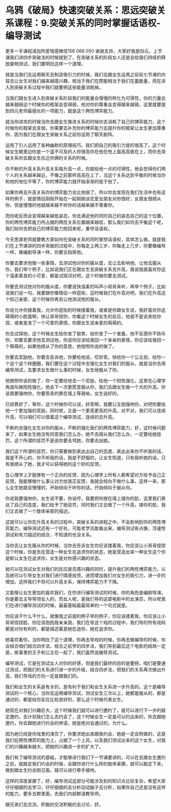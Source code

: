 # 乌鸦《破局》快速突破关系：思远突破关系课程：9.突破关系的同时掌握话语权-编导测试

更多一手课程请加所爱情感微信156 066 050 谢谢支持，大家好我是四元，上节课我们讲四步突破法的时候提到了，在突破关系的阶段女人还是会给我们持续的释放废物测试，我们要明白这样一个道理。

就是当我们去运用聊天去制造吸引力的时候，我们去跟女生运用之前前七节课的内容去让女生对我们越来越感兴趣，相当于我们在攒能相当于我们在蓄能量，而在进入到突破关系过程中我们就要把这些能量消耗掉。

当我们跟女生进入到突破关系阶段我们的能量会慢慢的转化为可得性，你的力量会越来越弱这个时候你的框架会变得弱，他对你的尊重会变得越来越弱，这里就要提到四元老师最擅长的一项能力，就是这个两性博弈能力。

就当你进攻的时候当你去跟女生推进关系的时候你去消耗了自己的博弈能力，这个时候你的框架会变弱，你需要去补充你的博弈能力去提升你的框架让女生更加尊重你，因为我们在跟女生突破关系之前你运用了聊天剧阵。

运用了引人运用了各种幽默的原理技巧，我们把自己的吸引力提的很高了，这个时候女生眼里边你是一个遥不可及的人你很高你在他在他上面高高致在上，而你去突破关系你去跟女生拉近你俩的关系的时候。

你不断的升高关系升高关系每升高一点，你就给他一点的可得性，他会觉得你们两个人的关系越来越近，不像之前那样高高在上了，当这个关系达到平衡的时候当你和他的地位平等了，你的博弈能力就开始渐渐的低于他了。

如果你再去升高关系你的博弈能力会比他弱了，所以你会发现在我们生活中也有这样的例子，就是情侣刚刚开始在一起刚刚谈恋爱女朋友对你很好，女朋友很顺从你，但是慢慢的他就越来越不听你的话越来越不尊重你。

而你呢反而会变得越来越低姿态，你去满足他的同时自己的姿态自己的这个位置，你的两性博弈能力所占据的两性关系位置越来越低，那么我们如何去平衡这个呢，我们如何去把自己的博弈能力抢回来呢，重夺话语权。

今天思源老师就要教大家如何在突破关系的同时掌控话语权，具体怎么做，就是我们在上节课讲的四步突破的过程中，你每走上两三步，你每走上几步，你要像编导一样，像编剧导演一样，你要去指挥他。

你要去要求他做一些事情，去测试他对你的服从度，去让去影响他，让他去服从你，我们举个例子，比如说我们正在跟女生去突破关系去升高，我说我就喜欢你这个温柔善良的小可爱，都是试探词对吧，这个时候你要去测试。

你要去测试他对你的服从度，你要说快温柔的叫声小哥哥来听，再举个例子，比如说我们说一句，我要跟你像情侣一样逛街，这时候我们在升高对吧，我们在升高这个知己亲密，这个时候你再去让他测试他的服从。

你说允许你搂着我，允许你逛街的时候搂着我，或者是你跟女生说，我好喜欢你这萌萌的小脸蛋啊，快让哥哥捏你，你看这个时候女生的反应，他是不是说来给你捏，或者是发了一个可爱的表情，你跟女生说亲爱的萌萌的。

你去试探他，这个时候女生给你发了偷笑，给你发了一个害羞，他不反感你不排斥你，你要去要求他去测试他，你说你应该给我回一个亲亲的表情，你应该给我回一个萌萌的，如果他顺从了你的意思，他按照你说的做了。

你要去奖励他，你要去告诉他，你要给他说，哎好乖，快给你一个公主抱，给你一个这个这个转圈圈，我们要在这个过程中去强化女生对我们的服从，就是当你去用编导测试，去要求女生做什么事的时候，女生他服从了你。

他按照你说的做了，你一定要给他去一个奖励，给他一个阳性强化，这里在心理学角度叫做阳性强化，他会下一次更愿意服从你，我们去跟女生做一个大的升高，你说我要强吻你，你要乖乖的靠在墙上等我呦，女生说好的。

已经靠好了，等你，这个时候你可以说，好乖啊，我要公主抱强吻你，对吧你要给他一个更加强的奖励，同时呢，又是一个更高更高的升高，对不对，我们可以连续升高，可以咱们可以借着这个编导测试，连续的去升高。

不断的去强化女生对你的服从，不断的强化我们的两性博弈能力，好，这时候问题来了，如果女生她没有同意我们怎么办，她不去顺从我们怎么办，一定要给她惩罚，这个所谓的惩罚不是说你要去骂她，你要去凶她。

我们这个所谓的惩罚，你只需要做到表达出自己的态度，表达出来你不听我的话，我是不开心的，你不听我的话，我是不舒服的，让女生知道，只有我听她的话，只有我顺从了她，我才可以获得她的这个好的反馈。

在心理学上才能够有一个正向的反馈，因为心理学上所有人都希望对方给予自己正反馈，我能够做什么事让对方给我正反馈，我就会倾向于做什么事，这样一来，那么女生她就会慢慢的，开始倾向于听你的话，开始倾向于服从你。

你说我要强吻你，女生说不要，你说哼，我要把你按在墙上揉你的脸，这里我们表达了自己的态度，我们给予了她惩罚，同时我们又去做了一个升高，揉你的脸，我们又去做了一个肢体亲密的描述。

这就可以让你在升高关系的过程中，突破关系的进程之中，不会影响到你的两性博弈能力，编导测试还有一个好处，可能老学员能看出来，编导测试有点像，浮速性测试和有力描述的结合，不知道的也没关系。

当你去让女生服从你的时候，当你去告诉女生你应该搂着我，你应该让小哥哥捏捏这个时候，你是去在营造一种女生在追求你的状态，她是营造出来一种女生这个你是默认女生在追求你，女生是对你感兴趣的状态。

她可以在测试女生对我们的反应是否感兴趣的同时，提升我们的两性博弈能力，以及她可以引导女生对我们进行情感投资，进而增加我们对女生的吸引力，进一步的增加，这样我们不但可以升高关系，保持博弈能力不下降。

又能够让女生更加的喜欢我们，在你进行编导测试的时候，你的角色是编剧导演，你是要去主导带领女人的，而女人呢，是我们导的这部电影中的女演员，所以呢我们在进行编导测试的时候，最最基础最最简单的一个句式就是。

你应该干什么干什么，就像我之前提的例子举的例子，你应该搂着我，你应该让小哥哥捏捏脸，你应该抱抱我亲亲我，我们在导这个戏的过程中，我们导的所有戏码都是对你有利的，都是描述着是她在追你，她在追求你。

她喜欢着你，当你明白了这个道理，你再去导戏的时候，你再去做编导的时候，你会结合咱们结合四步法，结合之前学的四步法，我们导到最后这个电影的结局一定是，故事里的王子和公主在一起了，我们虽然说编导测试。

编导测试，它是在测试女人对你的好感，但是我们最终的目的是要把，咱们是要通过测试，把我们的关系进行进一步的升级，结合四步法，把我们的关系再次做出升高，我们导戏的方向一定是跟我们的。

我们和女生的关系是有关的，是有利于我们和女生关系进一步升高的，这个是编导测试的一个核心，当你去运用编导测试，测试女生三次以上，她都是服从的，都是通过的，都是给你反应比较良好的，那么这个时候代表女生。

她现在对我们兴趣巨大，这个时候我们就可以进行邀约了，就可以进行下一步的敲定邀约，去计划我们怎么去约会了，这个时候女生一定是可以约出来的，你去跟她邀约，你去跟她进行约会的申请，她是绝对会通过的，为什么。

因为她已经是你戏里的演员了，你要求她出来跟我约会，她是一定会照做的，这是我们在两性博弈的能力上，占据了一个上风，以及我们测试出来的这个女生，对我们的兴趣越来越大，把她的兴趣进一步的扩大了。

我们有了编导测试的基础，才能够进行我们下一节课要讲的，可以在去跟女生邀约之前，就敲定我们约会的时候，会跟你进行什么样的肢体紧挪，就可以敲定下来，做到跟女生约会刚见面，就可以进行牵手接吻。

这样的深度紧挪了，好，编导测试这部分可能涉及到的知识点比较复杂，希望大家仔仔细细的去学习，仔仔细细的去分析动动脑子去分析，如果你自己还是没有这样的能力，要多去群里面，去我们内部群请教导师。

跟兄弟们去交流，积极的交流积极的去讨论，好。